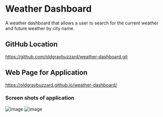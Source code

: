 # Weather Dashboard

A weather dashboard that allows a user to search for the current weather and future weather by city name.

## GitHub Location
https://github.com/oldgraybuzzard/weather-dashboard.git

## Web Page for Application
 https://oldgraybuzzard.github.io/weather-dashboard/
 
 ### Screen shots of application
![image](https://user-images.githubusercontent.com/61666382/135864758-d76a999e-5c81-40bc-bfbe-3af2e7c80350.png)
![image](https://user-images.githubusercontent.com/61666382/135864836-ce459bf5-75d7-4d00-949d-cc9921d2016d.png)


